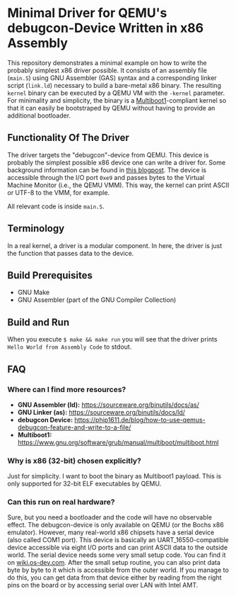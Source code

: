 # Minimal Driver for QEMU's debugcon-Device Written in x86 Assembly

This repository demonstrates a minimal example on how to write the probably simplest x86 driver
possible. It consists of an assembly file (`main.S`) using GNU Assembler (GAS) syntax and a
corresponding linker script (`link.ld`) necessary to build a bare-metal x86 binary. The resulting
`kernel` binary can be executed by a QEMU VM with the `-kernel` parameter. For minimality and
simplicity, the binary is a
[Multiboot1](https://www.gnu.org/software/grub/manual/multiboot/multiboot.html)-compliant kernel
so that it can easily be bootstraped by QEMU without having to provide an additional bootloader.

## Functionality Of The Driver
The driver targets the "debugcon"-device from QEMU. This device is probably the simplest possible
x86 device one can write a driver for. Some background information can be found in
[this blogpost](https://phip1611.de/blog/how-to-use-qemus-debugcon-feature-and-write-to-a-file/).
The device is accessible through the I/O port `0xe9` and passes bytes to the Virtual Machine Monitor
(i.e., the QEMU VMM). This way, the kernel can print ASCII or UTF-8 to the VMM, for example.

All relevant code is inside `main.S`.

## Terminology
In a real kernel, a driver is a modular component. In here, the driver is just the function that
passes data to the device.

## Build Prerequisites
- GNU Make
- GNU Assembler (part of the GNU Compiler Collection)

## Build and Run
When you execute `$ make && make run` you will see that the driver prints
`Hello World from Assembly Code` to stdout.

## FAQ
### Where can I find more resources?
- **GNU Assembler (ld):** <https://sourceware.org/binutils/docs/as/>
- **GNU Linker (as):** <https://sourceware.org/binutils/docs/ld/>
- **debugcon Device:** <https://phip1611.de/blog/how-to-use-qemus-debugcon-feature-and-write-to-a-file/>
- **Multiboot1:** <https://www.gnu.org/software/grub/manual/multiboot/multiboot.html>
### Why is x86 (32-bit) chosen explicitly?
Just for simplicity. I want to boot the binary as Multiboot1 payload. This is only supported for
32-bit ELF executables by QEMU.
### Can this run on real hardware?
Sure, but you need a bootloader and the code will have no observable effect. The debugcon-device
is only available on QEMU (or the Bochs x86 emulator). However, many real-world x86 chipsets have a
serial device (also called COM1 port). This device is basically an UART_16550-compatible device
accessible via eight I/O ports and can print ASCII data to the outside world. The serial device
needs some very small setup code. You can find it on
[wiki.os-dev.com](https://wiki.osdev.org/Serial_Ports). After the small setup routine, you can also
print data byte by byte to it which is accessible from the outer world. If you manage to do this,
you can get data from that device either by reading from the right pins on the board or by
accessing serial over LAN with Intel AMT.
